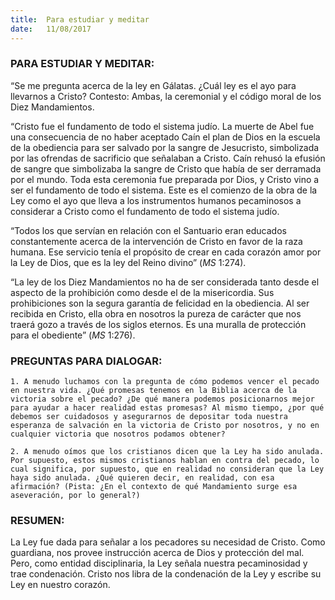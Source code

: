 ```yaml
---
title:  Para estudiar y meditar
date:   11/08/2017
---
```


### PARA ESTUDIAR Y MEDITAR: 
“Se me pregunta acerca de la ley en Gálatas. ¿Cuál ley es el ayo para llevarnos a Cristo? Contesto: Ambas, la ceremonial y el código moral de los Diez Mandamientos.

“Cristo fue el fundamento de todo el sistema judío. La muerte de Abel fue una consecuencia de no haber aceptado Caín el plan de Dios en la escuela de la obediencia para ser salvado por la sangre de Jesucristo, simbolizada por las ofrendas de sacrificio que señalaban a Cristo. Caín rehusó la efusión de sangre que simbolizaba la sangre de Cristo que había de ser derramada por el mundo. Toda esta ceremonia fue preparada por Dios, y Cristo vino a ser el fundamento de todo el sistema. Este es el comienzo de la obra de la Ley como el ayo que lleva a los instrumentos humanos pecaminosos a considerar a Cristo como el fundamento de todo el sistema judío.

“Todos los que servían en relación con el Santuario eran educados constantemente acerca de la intervención de Cristo en favor de la raza humana. Ese servicio tenía el propósito de crear en cada corazón amor por la Ley de Dios, que es la ley del Reino divino” (*MS* 1:274).

“La ley de los Diez Mandamientos no ha de ser considerada tanto desde el aspecto de la prohibición como desde el de la misericordia. Sus prohibiciones son la segura garantía de felicidad en la obediencia. Al ser recibida en Cristo, ella obra en nosotros la pureza de carácter que nos traerá gozo a través de los siglos eternos. Es una muralla de protección para el obediente” (*MS* 1:276).

### PREGUNTAS PARA DIALOGAR:

`1. A menudo luchamos con la pregunta de cómo podemos vencer el pecado en nuestra vida. ¿Qué promesas tenemos en la Biblia acerca de la victoria sobre el pecado? ¿De qué manera podemos posicionarnos mejor para ayudar a hacer realidad estas promesas? Al mismo tiempo, ¿por qué debemos ser cuidadosos y asegurarnos de depositar toda nuestra esperanza de salvación en la victoria de Cristo por nosotros, y no en cualquier victoria que nosotros podamos obtener?`

`2. A menudo oímos que los cristianos dicen que la Ley ha sido anulada. Por supuesto, estos mismos cristianos hablan en contra del pecado, lo cual significa, por supuesto, que en realidad no consideran que la Ley haya sido anulada. ¿Qué quieren decir, en realidad, con esa afirmación? (Pista: ¿En el contexto de qué Mandamiento surge esa aseveración, por lo general?)`

### RESUMEN: 

La Ley fue dada para señalar a los pecadores su necesidad de Cristo. Como guardiana, nos provee instrucción acerca de Dios y protección del mal. Pero, como entidad disciplinaria, la Ley señala nuestra pecaminosidad y trae condenación. Cristo nos libra de la condenación de la Ley y escribe su Ley en nuestro corazón.